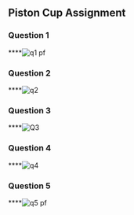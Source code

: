 ## Piston Cup Assignment
### Question 1
****![q1 pf](https://github.com/Srijaali/PF-FALL23/assets/142867637/e14e8478-b8e8-4a50-8780-a7c2d68c455f)
### Question 2
****![q2](https://github.com/Srijaali/PF-FALL23/assets/142867637/72ddbb75-2ec3-42ed-b761-c0a54e5b059c)
### Question 3
****![Q3](https://github.com/Srijaali/PF-FALL23/assets/142867637/acb18089-578b-4220-80d5-0c270392e704)
### Question 4
****![q4](https://github.com/Srijaali/PF-FALL23/assets/142867637/8f7f0652-f8c0-4487-a56a-0ba6e49fd00e)
### Question 5
****![q5 pf](https://github.com/Srijaali/PF-FALL23/assets/142867637/e281356c-7b47-4a11-a5ca-90504b44b258)
